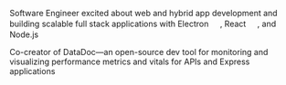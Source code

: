 Software Engineer excited about web and hybrid app development and building scalable full stack applications with Electron <img src="https://static-00.iconduck.com/assets.00/electron-icon-472x512-8swdbwbh.png" height="16">, React <img src="https://upload.wikimedia.org/wikipedia/commons/thumb/a/a7/React-icon.svg/1024px-React-icon.svg.png?20220125121207" height="16">, and Node.js <img src="https://upload.wikimedia.org/wikipedia/commons/thumb/d/d9/Node.js_logo.svg/1180px-Node.js_logo.svg.png?20170401104355" height="16">

Co-creator of DataDoc—an open-source dev tool for monitoring and visualizing performance metrics and vitals for APIs and Express applications

<!--
**JH51/JH51** is a ✨ _special_ ✨ repository because its `README.md` (this file) appears on your GitHub profile.

Here are some ideas to get you started:

- 🔭 I’m currently working on ...
- 🌱 I’m currently learning ...
- 👯 I’m looking to collaborate on ...
- 🤔 I’m looking for help with ...
- 💬 Ask me about ...
- 📫 How to reach me: ...
- 😄 Pronouns: ...
- ⚡ Fun fact: ...
-->
